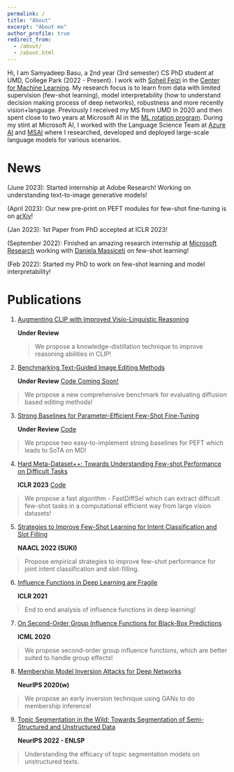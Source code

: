 ```yaml
---
permalink: /
title: "About"
excerpt: "About me"
author_profile: true
redirect_from: 
  - /about/
  - /about.html
---
```


Hi, I am Samyadeep Basu, a 2nd year (3rd semester) CS PhD student at UMD, College Park (2022 - Present). I work with [Soheil Feizi](https://www.cs.umd.edu/~sfeizi/) in the [Center for Machine Learning](https://ml.umd.edu/). My research focus is to learn from data with limited supervision (few-shot learning), model interpretability (how to understand decision making process of deep networks), robustness and more recently vision+language. Previously I received my MS from UMD in 2020 and then spent close to two years at Microsoft AI in the [ML rotation program](https://www.microsoftnewengland.com/maidap/). During my stint at Microsoft AI, I worked with the Language Science Team at [Azure AI](https://www.microsoft.com/en-us/research/group/cognitive-services-research/knowledge-and-language/) and [MSAI](https://www.microsoft.com/en-us/research/group/artificial-intelligence-research-munich/) where I researched, developed and deployed large-scale language models for various scenarios.

News 
======
 (June 2023): Started internship at Adobe Research! Working on understanding text-to-image generative models!
 
 (April 2023): Our new pre-print on PEFT modules for few-shot fine-tuning is on [arXiv](https://arxiv.org/abs/2304.01917)!
 
 (Jan 2023): 1st Paper from PhD accepted at ICLR 2023!
 
 (September 2022): Finished an amazing research internship at [Microsoft Research](https://www.microsoft.com/en-us/research/) working with [Daniela Massiceti](https://www.microsoft.com/en-us/research/people/dmassiceti/) on few-shot learning!
 
 (Feb 2022): Started my PhD to work on few-shot learning and model interpretability!

Publications
======
1. [Augmenting CLIP with Improved Visio-Linguistic Reasoning](https://arxiv.org/abs/2307.09233)

   **Under Review**
   > We propose a knowledge-distillation technique to improve reasoning abilities in CLIP!
     
2. [Benchmarking Text-Guided Image Editing Methods](https://samyadeepbasu.github.io)
 
   **Under Review** [Code Coming Soon!](https://samyadeepbasu.github.io)
  > We propose a new comprehensive benchmark for evaluating diffusion based editing methods!
    
3. [Strong Baselines for Parameter-Efficient Few-Shot Fine-Tuning](https://arxiv.org/abs/2304.01917) 

   **Under Review** [Code](https://github.com/Samyadeep/)
  > We propose two easy-to-implement strong baselines for PEFT which leads to SoTA on MD!
4. [Hard Meta-Dataset++: Towards Understanding Few-shot Performance on Difficult Tasks](https://openreview.net/pdf?id=wq0luyH3m4) 

   **ICLR 2023** [Code](https://github.com/Samyadeep/HardMD)
  > We propose a fast algorithm - FastDiffSel which can extract difficult few-shot tasks in a computational efficient way from large vision datasets!
5. [Strategies to Improve Few-Shot Learning for Intent Classification and Slot Filling](https://arxiv.org/abs/2109.08754) 

   **NAACL 2022 (SUKI)**
  > Propose empirical strategies to improve few-shot performance for joint intent classification and slot-filling.
6. [Influence Functions in Deep Learning are Fragile](https://arxiv.org/abs/2006.14651) 
    
    **ICLR 2021**
  > End to end analysis of influence functions in deep learning!
7. [On Second-Order Group Influence Functions for Black-Box Predictions](http://proceedings.mlr.press/v119/basu20b.html) 

   **ICML 2020**
  > We propose second-order group influence functions, which are better suited to handle group effects!
8. [Membership Model Inversion Attacks for Deep Networks](https://arxiv.org/abs/1910.04257)
  
   **NeurIPS 2020(w)**
  > We propose an early inversion technique using GANs to do membership inference!
9. [Topic Segmentation in the Wild: Towards Segmentation of Semi-Structured and Unstructured Data](https://neurips2022-enlsp.github.io/) 

   **NeurIPS 2022 - ENLSP**
  > Understanding the efficacy of topic segmentation models on unstructured texts.

